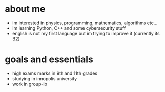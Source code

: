 # about me
- im interested in physics, programming, mathematics, algorithms etc...
- im learning Python, C++ and some cybersecurity stuff
- english is not my first language but im trying to improve it (currently its B2)

# goals and essentials
- high exams marks in 9th and 11th grades
- studying in innopolis university
- work in group-ib
